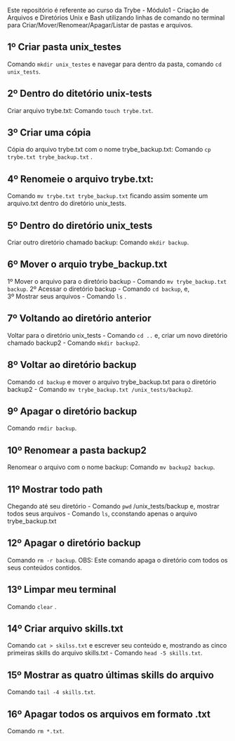 Este repositório é referente ao curso da Trybe - Módulo1 - Criação de Arquivos e Diretórios Unix e Bash utilizando linhas de comando no terminal para Criar/Mover/Renomear/Apagar/Listar de pastas e arquivos.

## 1º Criar pasta unix_testes
 Comando `mkdir unix_testes` e navegar para dentro da pasta, comando `cd unix_tests`.

## 2º Dentro do ditetório unix-tests
 Criar arquivo trybe.txt: Comando `touch trybe.txt`.

## 3º Criar uma cópia 
 Cópia do arquivo trybe.txt com o nome trybe_backup.txt: Comando `cp trybe.txt trybe_backup.txt` .

## 4º Renomeie o arquivo trybe.txt: 
 Comando `mv trybe.txt trybe_backup.txt` ficando assim somente um arquivo.txt dentro do diretório unix_tests.

## 5º Dentro do diretório unix_tests 
 Criar outro diretório chamado backup: Comando `mkdir backup`.

## 6º Mover o arquio trybe_backup.txt 
 1º Mover o arquivo para o diretório backup - Comando `mv trybe_backup.txt backup`. 
 2º Acessar o diretório backup - Comando `cd backup`, e,  
 3º Mostrar seus arquivos - Comando `ls` .

## 7º Voltando ao diretório anterior
 Voltar para o diretório unix_tests - Comando `cd ..` e,
 criar um novo diretório chamado backup2 - Comando `mkdir backup2`.

## 8º Voltar ao diretório backup 
 Comando `cd backup` e mover o arquivo trybe_backup.txt para o diretório backup2 - Comando `mv trybe_backup.txt /unix_tests/backup2`.

## 9º Apagar o diretório backup
 Comando `rmdir backup`.

## 10º Renomear a pasta backup2 
 Renomear o arquivo com o nome backup: Comando `mv backup2 backup`.

## 11º Mostrar todo path 
 Chegando até seu diretório - Comando `pwd`  /unix_tests/backup e,  mostrar todos seus arquivos - Comando `ls`, cconstando apenas o arquivo trybe_backup.txt

## 12º Apagar o diretório backup 
 Comando `rm -r backup`. OBS: Este comando apaga o diretório com todos os seus conteúdos contidos. 

## 13º Limpar meu terminal 
 Comando `clear` .

## 14º Criar arquivo skills.txt
 Comando `cat > skilss.txt` e escrever seu conteúdo e, mostrando as cinco primeiras skills do arquivo skills.txt - Comando `head -5 skills.txt`.

## 15º Mostrar as quatro últimas skills do arquivo
 Comando `tail -4 skills.txt`.

## 16º Apagar todos os arquivos em formato .txt 
 Comando `rm *.txt`.
